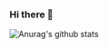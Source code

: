 ### Hi there 👋
![Anurag's github stats](https://github-readme-stats.vercel.app/api?username=Hardikbhanot&theme=algolia&show_icons=true)
<!--
**Hardikbhanot/Hardikbhanot** is a ✨ _special_ ✨ repository because its `README.md` (this file) appears on your GitHub profile.

Here are some ideas to get you started:

- 🔭 I’m currently working on ...
- 🌱 I’m currently learning ...
- 👯 I’m looking to collaborate on ...
- 🤔 I’m looking for help with ...
- 💬 Ask me about ...
- 📫 How to reach me: ...
- 😄 Pronouns: ...
- ⚡ Fun fact: ...
-->
